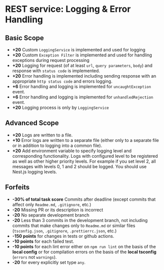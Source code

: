# REST service: Logging & Error Handling

## Basic Scope

- **+20** Custom `LoggingService` is implemented and used for logging
- **+20** Custom `Exception Filter` is implemented and used for handling exceptions during request processing
- **+20** Logging for request (of at least `url`, `query parameters`, `body`) and response with `status code` is implemented.
- **+20** Error handling is implemented including sending response with an appropriate `http status code` and errors logging.
- **+6** Error handling  and logging is implemented for `uncaughtException` event.
- **+6** Error handling  and logging is implemented for `unhandledRejection` event.
- **+20** Logging process is only by `LoggingService`


## Advanced Scope

- **+20** Logs are written to a file.
- **+10** Error logs are written to a separate file (either only to a separate file or in addition to logging into a common file).
- **+20** Add environment variable to specify logging level and corresponding functionality.
Logs with configured level to be registered as well as other higher priority levels. For example if you set level 2, all messages with levels 0, 1 and 2 should be logged. You should use Nest.js logging levels.

## Forfeits

- **-30% of total task score** Commits after deadline (except commits that affect only `Readme.md`, `.gitignore`, etc.)
- **-20** Missing PR or its description is incorrect
- **-20** No separate development branch
- **-20** Less than 3 commits in the development branch, not including commits that make changes only to `Readme.md` or similar files (`tsconfig.json`, `.gitignore`, `.prettierrc.json`, etc.)
- **-150 points** for changes in tests or github actions.
- **-10 points** for each failed test.
- **-10 points** for each lint error either on `npm run lint` on the basis of the **local config** or for compilation errors on the basis of the **local tsconfig** (`errors` not `warnings`).
- **-20** for every explicitly set type `any`.
